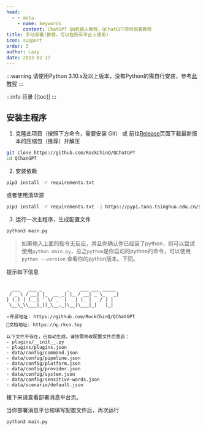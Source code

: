 ```yaml
---
head:
  - - meta
    - name: keywords
      content: ChatGPT QQ机器人教程，QChatGPT项目部署教程
title: 手动部署(推荐，可以在所有平台上使用)
icon: support
order: 3
author: Lazy
date: 2023-02-17
---
```

:::warning
请使用Python 3.10.x及以上版本，没有Python的需自行安装，参考[此教程](./more-details/python.md)
::: 

:::info 目录
[[toc]]
:::



## 安装主程序

1. 克隆此项目（按照下方命令，需要安装 Git） 或 前往[Release](https://github.com/RockChinQ/QChatGPT/releases)页面下载最新版本的压缩包（推荐）并解压

```bash
git clone https://github.com/RockChinQ/QChatGPT
cd QChatGPT
```

2. 安装依赖

```bash
pip3 install -r requirements.txt
```

或者使用清华源

```bash
pip3 install -r requirements.txt -i https://pypi.tuna.tsinghua.edu.cn/simple some-package
```

3. 运行一次主程序，生成配置文件

```bash
python3 main.py
```

> 如果输入上面的指令无反应，并且你确认你已经装了python，则可以尝试使用`python main.py`，总之`python`是你启动的python的命令，可以使用 `python --version` 查看你的python版本。下同。

提示如下信息

```

  ___   ___ _         _    ___ ___ _____
 / _ \ / __| |_  __ _| |_ / __| _ \_   _|
| (_) | (__| ' \/ _` |  _| (_ |  _/ | |
 \__\_\\___|_||_\__,_|\__|\___|_|   |_|

⭐️开源地址: https://github.com/RockChinQ/QChatGPT
📖文档地址: https://q.rkcn.top

以下文件不存在，已自动生成，请按需修改配置文件后重启：
- plugins/__init__.py
- plugins/plugins.json
- data/config/command.json
- data/config/pipeline.json
- data/config/platform.json
- data/config/provider.json
- data/config/system.json
- data/config/sensitive-words.json
- data/scenario/default.json
```

接下来请查看部署消息平台页。

当你部署消息平台和填写配置文件后，再次运行
```bash
python3 main.py
```
